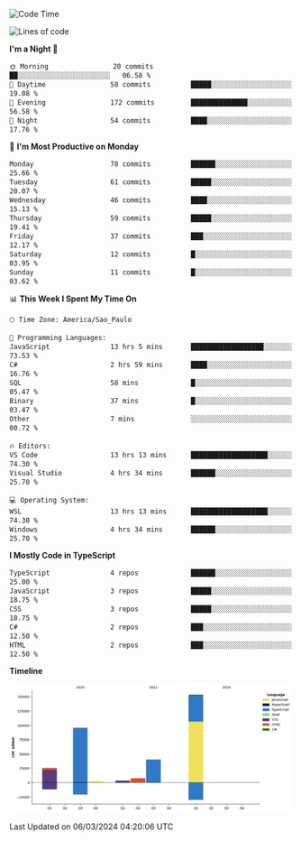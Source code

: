 <!--START_SECTION:waka-->
![Code Time](http://img.shields.io/badge/Code%20Time-2%2C334%20hrs%201%20min-blue)

![Lines of code](https://img.shields.io/badge/From%20Hello%20World%20I%27ve%20Written-328.3%20thousand%20lines%20of%20code-blue)

**I'm a Night 🦉** 

```text
🌞 Morning                20 commits          ██░░░░░░░░░░░░░░░░░░░░░░░   06.58 % 
🌆 Daytime                58 commits          █████░░░░░░░░░░░░░░░░░░░░   19.08 % 
🌃 Evening                172 commits         ██████████████░░░░░░░░░░░   56.58 % 
🌙 Night                  54 commits          ████░░░░░░░░░░░░░░░░░░░░░   17.76 % 
```
📅 **I'm Most Productive on Monday** 

```text
Monday                   78 commits          ██████░░░░░░░░░░░░░░░░░░░   25.66 % 
Tuesday                  61 commits          █████░░░░░░░░░░░░░░░░░░░░   20.07 % 
Wednesday                46 commits          ████░░░░░░░░░░░░░░░░░░░░░   15.13 % 
Thursday                 59 commits          █████░░░░░░░░░░░░░░░░░░░░   19.41 % 
Friday                   37 commits          ███░░░░░░░░░░░░░░░░░░░░░░   12.17 % 
Saturday                 12 commits          █░░░░░░░░░░░░░░░░░░░░░░░░   03.95 % 
Sunday                   11 commits          █░░░░░░░░░░░░░░░░░░░░░░░░   03.62 % 
```


📊 **This Week I Spent My Time On** 

```text
🕑︎ Time Zone: America/Sao_Paulo

💬 Programming Languages: 
JavaScript               13 hrs 5 mins       ██████████████████░░░░░░░   73.53 % 
C#                       2 hrs 59 mins       ████░░░░░░░░░░░░░░░░░░░░░   16.76 % 
SQL                      58 mins             █░░░░░░░░░░░░░░░░░░░░░░░░   05.47 % 
Binary                   37 mins             █░░░░░░░░░░░░░░░░░░░░░░░░   03.47 % 
Other                    7 mins              ░░░░░░░░░░░░░░░░░░░░░░░░░   00.72 % 

🔥 Editors: 
VS Code                  13 hrs 13 mins      ███████████████████░░░░░░   74.30 % 
Visual Studio            4 hrs 34 mins       ██████░░░░░░░░░░░░░░░░░░░   25.70 % 

💻 Operating System: 
WSL                      13 hrs 13 mins      ███████████████████░░░░░░   74.30 % 
Windows                  4 hrs 34 mins       ██████░░░░░░░░░░░░░░░░░░░   25.70 % 
```

**I Mostly Code in TypeScript** 

```text
TypeScript               4 repos             ██████░░░░░░░░░░░░░░░░░░░   25.00 % 
JavaScript               3 repos             █████░░░░░░░░░░░░░░░░░░░░   18.75 % 
CSS                      3 repos             █████░░░░░░░░░░░░░░░░░░░░   18.75 % 
C#                       2 repos             ███░░░░░░░░░░░░░░░░░░░░░░   12.50 % 
HTML                     2 repos             ███░░░░░░░░░░░░░░░░░░░░░░   12.50 % 
```



**Timeline**

![Lines of Code chart](https://raw.githubusercontent.com/jonhoffmam/jonhoffmam/master/assets/bar_graph.png)


 Last Updated on 06/03/2024 04:20:06 UTC
<!--END_SECTION:waka-->
